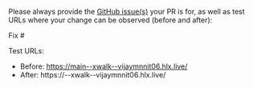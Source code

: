 Please always provide the [GitHub issue(s)](../issues) your PR is for, as well as test URLs where your change can be observed (before and after):

Fix #<gh-issue-id>

Test URLs:
- Before: https://main--xwalk--vijaymnnit06.hlx.live/
- After: https://<branch>--xwalk--vijaymnnit06.hlx.live/

